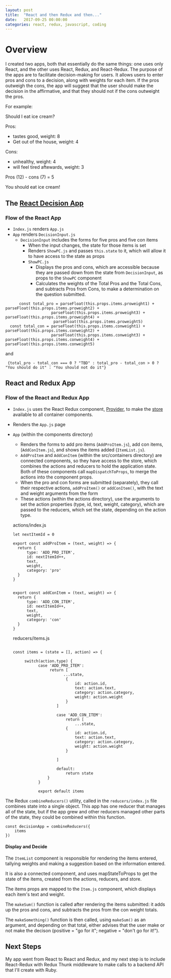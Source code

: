 ```yaml
---
layout: post
title:  "React and then Redux and then..."
date:   2017-09-25 00:00:00
categories: react, redux, javascript, coding
---
```


# Overview

I created two apps, both that essentially do the same things: one uses only React, and the other uses React, Redux, and React-Redux. The purpose of the apps are to facilitate decision-making for users. It allows users to enter pros and cons to a decision, along with weights for each item. If the pros outweigh the cons, the app will suggest that the user should make the decision in the affirmative, and that they should not if the cons outweight the pros.

For example:

Should I eat ice cream?

Pros:
* tastes good, weight: 8
* Get out of the house, weight: 4

Cons:
* unhealthy, weight: 4
* will feel tired aftewards, weight: 3

Pros (12) - cons (7) = 5

You should eat ice cream!

## The [React Decision App](http://radiant-lake-94362.herokuapp.com/)

### Flow of the React App

- `Index.js` renders `App.js`
-   `App` renders `DecisionInput.js`
    - `DecisionInput` includes the forms for five pros and five con items
      - When the input changes, the state for those items is set
      - Renders `ShowPC.js` and passes `this.state` to it, which will allow it to have access to the state as props
      - `ShowPC.js`
        - Displays the pros and cons, which are accessible because they are passed down from the state from `DecisionInput`, as props to the `ShowPC` component
        - Calculates the weights of the Total Pros and the Total Cons, and subtracts Pros from Cons, to make a determination on the question submitted.

```
      const total_pro = parseFloat(this.props.items.proweight1) + parseFloat(this.props.items.proweight2) +
   					parseFloat(this.props.items.proweight3) + parseFloat(this.props.items.proweight4) +
   					 parseFloat(this.props.items.proweight5)
  const total_con = parseFloat(this.props.items.conweight1) + parseFloat(this.props.items.conweight2) +
  					parseFloat(this.props.items.conweight3) + parseFloat(this.props.items.conweight4) +
parseFloat(this.props.items.conweight5)

```
and

```
 {total_pro - total_con === 0 ? "TBD" : total_pro - total_con > 0 ? "You should do it" : "You should not do it"}

 ```

## React and Redux App

### Flow of the React and Redux App

 - `Index.js` uses the React Redux component, [Provider](https://github.com/reactjs/react-redux/blob/master/docs/api.md#provider-store), to make the [store](http://redux.js.org/docs/basics/Store.html) available to all container components.
 - Renders the `App.js` page
  - `App` (within the components directory)
    - Renders the forms to add pro items (`AddProItem.js`), add con items, (`AddConItem.js`), and shows the items added (`ItemList.js`).
    - `AddProItem` and `AddConItem` (within the src/containers directory) are connected components, so they have access to the store, which combines the actions and reducers to hold the application state. Both of these components call `mapDispatchToProps`, to merge the actions into the component props.
    - When the pro and con forms are submitted (separately), they call their respective actions, `addProItem()` or `addConItem()`,  with the text and weight arguments from the form
    - These actions (within the actions directory), use the arguments to set the action properties (type, id, text, weight, category), which are passed to the reducers, which set the state, depending on the action type.

     actions/index.js  

      ```
      let nextItemId = 0

      export const addProItem = (text, weight) => {
     	return {
     		type: 'ADD_PRO_ITEM',
     		id: nextItemId++,
     		text,
     		weight,
     		category: 'pro'
     	}
     }
     
     
      export const addConItem = (text, weight) => {
     	return {
     		type: 'ADD_CON_ITEM',
     		id: nextItemId++,
     		text,
     		weight,
     		category: 'con'
     	}
     }

     ```

     reducers/items.js

     ```

     const items = (state = [], action) => {

	      switch(action.type) {
		        case 'ADD_PRO_ITEM':
			         return [
				           ...state,
			                {
                				id: action.id,
                				text: action.text,
                				category: action.category,
                				weight: action.weight
                			}
                		]

                		case 'ADD_CON_ITEM':
                			return [
                				...state,
                			{
                				id: action.id,
                				text: action.text,
                				category: action.category,
                				weight: action.weight
                			}

                		]

                		default:
                			return state
                	}
                }

                export default items

      ```

The Redux `combineReducers()` utility, called in the `reducers/index.js` file combines state into a single object. This app has one reducer that manages all of the state, but if the app grew and other reducers managed other parts of the state, they could be combined within this function.


```
const decisionApp = combineReducers({
	items
})

```

#### Display and Decide

The `ItemList` component is responsible for rendering the items entered, tallying weights and making a suggestion based on the information entered.

It is also a connected component, and uses mapStateToProps to get the state of the items, created from the actions, reducers, and store.

The items props are mapped to the `Item.js` component, which displays each item's text and weight.

The `makeSum()` function is called after rendering the items submitted: it adds up the pros and cons, and subtracts the pros from the con weight totals.

The `makeSomething()` function is then called, using `makeSum()` as an argument, and depending on that total, either advises that the user make or not make the decison (positive = "go for it"; negative = "don't go for it!").


## Next Steps

My app went from React to React and Redux, and my next step is to include React-Redux with Redux Thunk middleware to make calls to a backend API that I'll create with Ruby.



